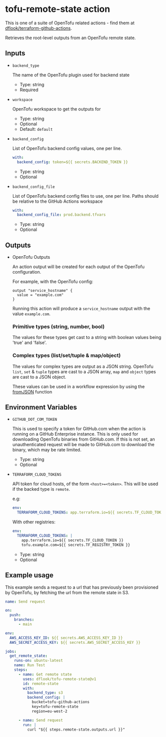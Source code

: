 # tofu-remote-state action

This is one of a suite of OpenTofu related actions - find them at [dflook/terraform-github-actions](https://github.com/dflook/terraform-github-actions).

Retrieves the root-level outputs from an OpenTofu remote state.

## Inputs

* `backend_type`

  The name of the OpenTofu plugin used for backend state

  - Type: string
  - Required

* `workspace`

  OpenTofu workspace to get the outputs for

  - Type: string
  - Optional
  - Default: `default`

* `backend_config`

  List of OpenTofu backend config values, one per line.

  ```yaml
  with:
    backend_config: token=${{ secrets.BACKEND_TOKEN }}
  ```

  - Type: string
  - Optional

* `backend_config_file`

  List of OpenTofu backend config files to use, one per line.
  Paths should be relative to the GitHub Actions workspace

  ```yaml
  with:
    backend_config_file: prod.backend.tfvars
  ```

  - Type: string
  - Optional

## Outputs

* OpenTofu Outputs

  An action output will be created for each output of the OpenTofu configuration.

  For example, with the OpenTofu config:
  ```hcl
  output "service_hostname" {
    value = "example.com"
  }
  ```

  Running this action will produce a `service_hostname` output with the value `example.com`.

  ### Primitive types (string, number, bool)

  The values for these types get cast to a string with boolean values being 'true' and 'false'.

  ### Complex types (list/set/tuple & map/object)

  The values for complex types are output as a JSON string. OpenTofu `list`, `set` & `tuple` types are cast to a JSON array, `map` and `object` types are cast to a JSON object.

  These values can be used in a workflow expression by using the [fromJSON](https://docs.github.com/en/actions/reference/context-and-expression-syntax-for-github-actions#fromjson) function

## Environment Variables

* `GITHUB_DOT_COM_TOKEN`

  This is used to specify a token for GitHub.com when the action is running on a GitHub Enterprise instance.
  This is only used for downloading OpenTofu binaries from GitHub.com.
  If this is not set, an unauthenticated request will be made to GitHub.com to download the binary, which may be rate limited.

  - Type: string
  - Optional

* `TERRAFORM_CLOUD_TOKENS`

  API token for cloud hosts, of the form `<host>=<token>`. This will be used if the backed type is `remote`.

  e.g:
  ```yaml
  env:
    TERRAFORM_CLOUD_TOKENS: app.terraform.io=${{ secrets.TF_CLOUD_TOKEN }}
  ```

  With other registries:
  ```yaml
  env:
    TERRAFORM_CLOUD_TOKENS: |
      app.terraform.io=${{ secrets.TF_CLOUD_TOKEN }}
      tofu.example.com=${{ secrets.TF_REGISTRY_TOKEN }}
  ```

  - Type: string
  - Optional

## Example usage

This example sends a request to a url that has previously been provisioned by OpenTofu, by fetching the url from the remote state in S3.

```yaml
name: Send request

on:
  push:
    branches:
      - main

env:
  AWS_ACCESS_KEY_ID: ${{ secrets.AWS_ACCESS_KEY_ID }}
  AWS_SECRET_ACCESS_KEY: ${{ secrets.AWS_SECRET_ACCESS_KEY }}

jobs:
  get_remote_state:
    runs-on: ubuntu-latest
    name: Run Test
    steps:
      - name: Get remote state
        uses: dflook/tofu-remote-state@v1
        id: remote-state
        with:
          backend_type: s3
          backend_config: |
            bucket=tofu-github-actions
            key=tofu-remote-state
            region=eu-west-2

      - name: Send request
        run: |
          curl "${{ steps.remote-state.outputs.url }}"
```
